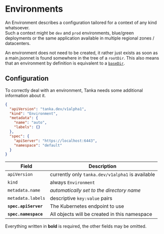 # Environments

An Environment describes a configuration tailored for a context of any kind
whatsoever.  
Such a context might be `dev` and `prod` environments, blue/green deployments or the
same application available in multiple regional zones / datacenters.

An environment does not need to be created, it rather just exists as soon as a
main.jsonnet is found somewhere in the tree of a `rootDir`. This also means that
an environment by definition is equivalent to a [`baseDir`](directory-structure.md#base-directory-basedir).

## Configuration
To correctly deal with an environment, Tanka needs some additional information
about it.

```json
{
  "apiVersion": "tanka.dev/v1alpha1",
  "kind": "Environment",
  "metadata": {
    "name": "auto",
    "labels": {}
  },
  "spec": {
    "apiServer": "https://localhost:6443",
    "namespace": "default"
  }
}
```

| Field                | Description                                      |
|----------------------|--------------------------------------------------|
| `apiVersion`         | currently only `tanka.dev/v1alpha1` is available |
| `kind`               | always `Environment`                             |
| `metadata.name`      | *automatically set to the directory name*        |
| `metadata.labels`    | descriptive `key:value` pairs                    |
| **`spec.apiServer`** | The Kubernetes endpoint to use                   |
| **`spec.namespace`** | All objects will be created in this namespace    |

Everything written in **bold** is required, the other fields may be omitted.
